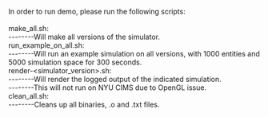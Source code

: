 In order to run demo, please run the following scripts: <br />
<br />
make_all.sh: <br />
--------Will make all versions of the simulator. <br />
run_example_on_all.sh: <br />
--------Will run an example simulation on all versions, with 1000 entities and 5000 simulation space for 300 seconds. <br />
render-<simulator_version>.sh: <br />
--------Will render the logged output of the indicated simulation. <br />
--------This will not run on NYU CIMS due to OpenGL issue. <br />
clean_all.sh: <br />
--------Cleans up all binaries, .o  and .txt files. <br />
